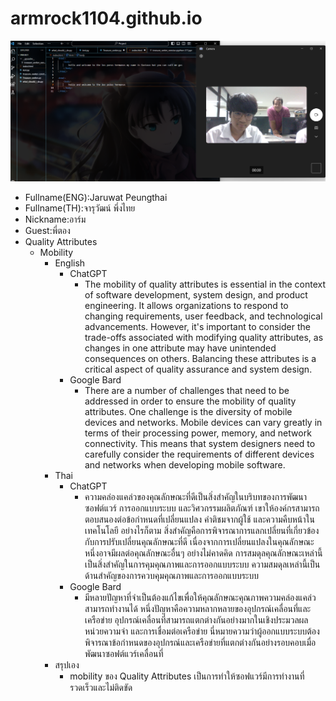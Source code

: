 # armrock1104.github.io
![alt text for screen readers](/selfie_like_pro_Vscode.png "Text to show on mouseover")
- Fullname(ENG):Jaruwat Peungthai
- Fullname(TH):จารุวัฒน์ พึ่งไทย
- Nickname:อาร์ม
- Guest:พี่ตอง
- Quality Attributes
  - Mobility
    - English
      - ChatGPT
        - The mobility of quality attributes is essential in the context of software development, system design, and product engineering. It allows organizations to respond to changing requirements, user       feedback, and technological advancements. However, it's important to consider the trade-offs associated with modifying quality attributes, as changes in one attribute may have unintended consequences on others. Balancing these attributes is a critical aspect of quality assurance and system design.
      - Google Bard
        - There are a number of challenges that need to be addressed in order to ensure the mobility of quality attributes. One challenge is the diversity of mobile devices and networks. Mobile devices can vary greatly in terms of their processing power, memory, and network connectivity. This means that system designers need to carefully consider the requirements of different devices and networks when developing mobile software.
    - Thai
      - ChatGPT
        - ความคล่องแคล่วของคุณลักษณะที่ดีเป็นสิ่งสำคัญในบริบทของการพัฒนาซอฟต์แวร์ การออกแบบระบบ และวิศวกรรมผลิตภัณฑ์ เขาให้องค์กรสามารถตอบสนองต่อข้อกำหนดที่เปลี่ยนแปลง คำติชมจากผู้ใช้ และความคืบหน้าในเทคโนโลยี อย่างไรก็ตาม สิ่งสำคัญคือการพิจารณาการแลกเปลี่ยนที่เกี่ยวข้องกับการปรับเปลี่ยนคุณลักษณะที่ดี เนื่องจากการเปลี่ยนแปลงในคุณลักษณะหนึ่งอาจมีผลต่อคุณลักษณะอื่นๆ อย่างไม่คาดคิด การสมดุลคุณลักษณะเหล่านี้เป็นสิ่งสำคัญในการคุมคุณภาพและการออกแบบระบบ ความสมดุลเหล่านี้เป็นด้านสำคัญของการควบคุมคุณภาพและการออกแบบระบบ
      - Google Bard
        - มีหลายปัญหาที่จำเป็นต้องแก้ไขเพื่อให้คุณลักษณะคุณภาพความคล่องแคล่วสามารถทำงานได้ หนึ่งปัญหาคือความหลากหลายของอุปกรณ์เคลื่อนที่และเครือข่าย อุปกรณ์เคลื่อนที่สามารถแตกต่างกันอย่างมากในเชิงประมวลผล หน่วยความจำ และการเชื่อมต่อเครือข่าย นี่หมายความว่าผู้ออกแบบระบบต้องพิจารณาข้อกำหนดของอุปกรณ์และเครือข่ายที่แตกต่างกันอย่างรอบคอบเมื่อพัฒนาซอฟต์แวร์เคลื่อนที่
    - สรุปเอง
      - mobility ของ Quality Attributes เป็นการทำให้ซอฟแวร์มีการทำงานที่รวดเร็วและไม่ติดขัด
